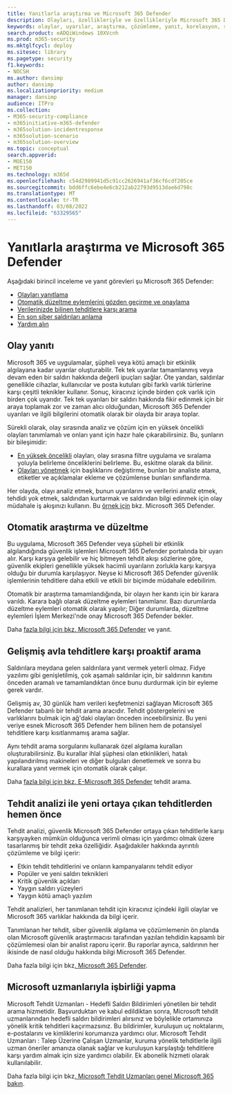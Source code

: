 ```yaml
---
title: Yanıtlarla araştırma ve Microsoft 365 Defender
description: Olayları, özellikleriyle ve özellikleriyle Microsoft 365 Defender.
keywords: olaylar, uyarılar, araştırma, çözümleme, yanıt, korelasyon, saldırı, makineler, cihazlar, kullanıcılar, kimlikler, kimlik, posta kutusu, e-posta, 365, microsoft, m365, olay yanıtı, siber saldırı
search.product: eADQiWindows 10XVcnh
ms.prod: m365-security
ms.mktglfcycl: deploy
ms.sitesec: library
ms.pagetype: security
f1.keywords:
- NOCSH
ms.author: dansimp
author: dansimp
ms.localizationpriority: medium
manager: dansimp
audience: ITPro
ms.collection:
- M365-security-compliance
- m365initiative-m365-defender
- m365solution-incidentresponse
- m365solution-scenario
- m365solution-overview
ms.topic: conceptual
search.appverid:
- MOE150
- MET150
ms.technology: m365d
ms.openlocfilehash: c54d2989941d5c91cc2626941af36cf6cdf205ce
ms.sourcegitcommit: bdd6ffc6ebe4e6cb212ab22793d9513dae6d798c
ms.translationtype: MT
ms.contentlocale: tr-TR
ms.lasthandoff: 03/08/2022
ms.locfileid: "63329565"
---
```

# <a name="investigate-and-respond-with-microsoft-365-defender"></a>Yanıtlarla araştırma ve Microsoft 365 Defender

Aşağıdaki birincil inceleme ve yanıt görevleri şu Microsoft 365 Defender:

- [Olayları yanıtlama](#incident-response)
- [Otomatik düzeltme eylemlerini gözden geçirme ve onaylama](#automated-investigation-and-remediation)
- [Verilerinizde bilinen tehditlere karşı arama](#proactive-search-for-threats-with-advanced-hunting)
- [En son siber saldırıları anlama](#get-ahead-of-emerging-threats-with-threat-analytics)
- [Yardım alın](#collaborate-with-microsoft-experts)

## <a name="incident-response"></a>Olay yanıtı

Microsoft 365 ve uygulamalar, şüpheli veya kötü amaçlı bir etkinlik algılayana kadar uyarılar oluşturabilir. Tek tek uyarılar tamamlanmış veya devam eden bir saldırı hakkında değerli ipuçları sağlar. Öte yandan, saldırılar genellikle cihazlar, kullanıcılar ve posta kutuları gibi farklı varlık türlerine karşı çeşitli teknikler kullanır. Sonuç, kiracınız içinde birden çok varlık için birden çok uyarıdır. Tek tek uyarıları bir saldırı hakkında fikir edinmek için bir araya toplamak zor ve zaman alıcı olduğundan, Microsoft 365 Defender uyarıları ve ilgili bilgilerini otomatik olarak bir olayda bir araya toplar.

Sürekli olarak, olay sırasında analiz ve çözüm için en yüksek öncelikli olayları tanımlamalı ve onları yanıt için hazır hale çıkarabilirsiniz. Bu, şunların bir bileşimidir:

- [En yüksek öncelikli](incident-queue.md) olayları, olay sırasına filtre uygulama ve sıralama yoluyla belirleme önceliklerini belirleme. Bu, eskitme olarak da bilinir.
- [Olayları yönetmek](manage-incidents.md) için başlıklarını değiştirme, bunları bir analiste atama, etiketler ve açıklamalar ekleme ve çözümlense bunları sınıflandırma.

Her olayda, olayı analiz etmek, bunun uyarılarını ve verilerini analiz etmek, tehdidi yok etmek, saldırıdan kurtarmak ve saldırıdan bilgi edinmek için olay müdahale iş akışınızı kullanın. Bu [örnek için](incidents-overview.md#example-incident-response-workflow-for-microsoft-365-defender) bkz. Microsoft 365 Defender.

## <a name="automated-investigation-and-remediation"></a>Otomatik araştırma ve düzeltme

Bu uygulama, Microsoft 365 Defender veya şüpheli bir etkinlik algılandığında güvenlik işlemleri Microsoft 365 Defender portalında bir uyarı alır. Karşı karşıya gelebilir ve hiç bitmeyen tehdit akışı sözlerine göre, güvenlik ekipleri genellikle yüksek hacimli uyarıların zorlukla karşı karşıya olduğu bir durumla karşılaşıyor. Neyse ki Microsoft 365 Defender güvenlik işlemlerinin tehditlere daha etkili ve etkili bir biçimde müdahale edebilirim.

Otomatik bir araştırma tamamlandığında, bir olayın her kanıtı için bir karara varıldı. Karara bağlı olarak düzeltme eylemleri tanımlanır. Bazı durumlarda düzeltme eylemleri otomatik olarak yapılır; Diğer durumlarda, düzeltme eylemleri İşlem Merkezi'nde onay Microsoft 365 Defender bekler. 

Daha [fazla bilgi için bkz. Microsoft 365 Defender](m365d-autoir.md) ve yanıt.

## <a name="proactive-search-for-threats-with-advanced-hunting"></a>Gelişmiş avla tehditlere karşı proaktif arama

Saldırılara meydana gelen saldırılara yanıt vermek yeterli olmaz. Fidye yazılımı gibi genişletilmiş, çok aşamalı saldırılar için, bir saldırının kanıtını önceden aramalı ve tamamlandıktan önce bunu durdurmak için bir eyleme gerek vardır.

Gelişmiş av, 30 günlük ham verileri keşfetmenizi sağlayan Microsoft 365 Defender tabanlı bir tehdit arama aracıdır. Tehdit göstergelerini ve varlıklarını bulmak için ağ'daki olayları önceden inceebilirsiniz. Bu yeni veriye esnek Microsoft 365 Defender hem bilinen hem de potansiyel tehditlere karşı kısıtlanmamış arama sağlar.

Aynı tehdit arama sorgularını kullanarak özel algılama kuralları oluşturabilirsiniz. Bu kurallar ihlal şüphesi olan etkinlikleri, hatalı yapılandırılmış makineleri ve diğer bulguları denetlemek ve sonra bu kurallara yanıt vermek için otomatik olarak çalışır.

Daha [fazla bilgi için bkz. E-Microsoft 365 Defender](advanced-hunting-overview.md) tehdit arama.

## <a name="get-ahead-of-emerging-threats-with-threat-analytics"></a>Tehdit analizi ile yeni ortaya çıkan tehditlerden hemen önce

Tehdit analizi, güvenlik Microsoft 365 Defender ortaya çıkan tehditlerle karşı karşıyayken mümkün olduğunca verimli olması için yardımcı olmak üzere tasarlanmış bir tehdit zeka özelliğidir. Aşağıdakiler hakkında ayrıntılı çözümleme ve bilgi içerir:

- Etkin tehdit tehditlerini ve onların kampanyalarını tehdit ediyor
- Popüler ve yeni saldırı teknikleri
- Kritik güvenlik açıkları
- Yaygın saldırı yüzeyleri
- Yaygın kötü amaçlı yazılım

Tehdit analizleri, her tanımlanan tehdit için kiracınız içindeki ilgili olaylar ve Microsoft 365 varlıklar hakkında da bilgi içerir.

Tanımlanan her tehdit, siber güvenlik algılama ve çözümlemenin ön planda olan Microsoft güvenlik araştırmacısı tarafından yazılan tehdidin kapsamlı bir çözümlemesi olan bir analist raporu içerir. Bu raporlar ayrıca, saldırının her ikisinde de nasıl olduğu hakkında bilgi Microsoft 365 Defender.

Daha fazla bilgi için bkz[. Microsoft 365 Defender](threat-analytics.md).

## <a name="collaborate-with-microsoft-experts"></a>Microsoft uzmanlarıyla işbirliği yapma

Microsoft Tehdit Uzmanları - Hedefli Saldırı Bildirimleri yönetilen bir tehdit arama hizmetidir. Başvurduktan ve kabul edildiktan sonra, Microsoft tehdit uzmanlarından hedefli saldırı bildirimleri alırsınız ve böylelikle ortamınıza yönelik kritik tehditleri kaçırmazsınız. Bu bildirimler, kuruluşun uç noktalarını, e-postalarını ve kimliklerini korumanıza yardımcı olur. Microsoft Tehdit Uzmanları : Talep Üzerine Çalışan Uzmanlar, kuruma yönelik tehditlerle ilgili uzman öneriler amanıza olanak sağlar ve kuruluşun karşılaştığı tehditlere karşı yardım almak için size yardımcı olabilir. Ek abonelik hizmeti olarak kullanılabilir.

Daha fazla bilgi için bkz[. Microsoft Tehdit Uzmanları genel Microsoft 365 bakın](/security/mtp/microsoft-threat-experts.md).
